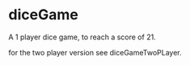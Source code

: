 # diceGame
A 1 player dice game, to reach a score of 21.

for the two player version see diceGameTwoPLayer.

